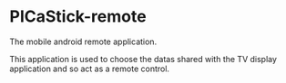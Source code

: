 # PICaStick-remote

The mobile android remote application.

This application is used to choose the datas shared with the TV display application and so act as a remote control.
